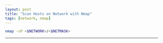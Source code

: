 ```yaml
---
layout: post
title: "Scan Hosts on Network with Nmap"
tags: [network, nmap]
---
```


```bash
nmap -sP <$NETWORK>/<$NETMASK>
```

---

